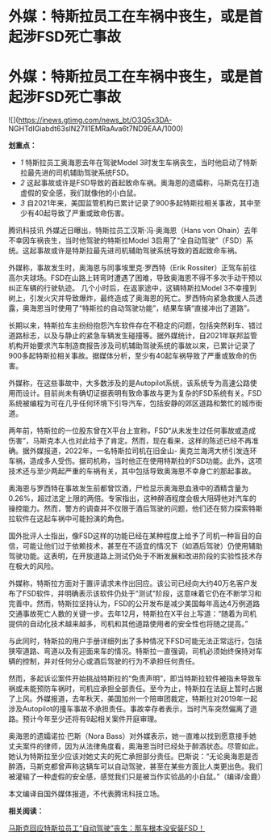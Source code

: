 # 外媒：特斯拉员工在车祸中丧生，或是首起涉FSD死亡事故

# 外媒：特斯拉员工在车祸中丧生，或是首起涉FSD死亡事故

![](https://inews.gtimg.com/news_bt/O3Q5x3DA-
NGHTdIGiabdt63slN27lI1EMRaAva6t7ND9EAA/1000)

**划重点：**

  * _1_ 特斯拉员工奥海恩去年在驾驶Model 3时发生车祸丧生，当时他启动了特斯拉最先进的司机辅助驾驶系统FSD。
  * _2_ 这起事故或许是FSD导致的首起致命车祸。奥海恩的遗孀称，马斯克在打造虚假的安全感，我们就像他的小白鼠。
  * _3_ 自2021年来，美国监管机构已累计记录了900多起特斯拉相关事故，其中至少有40起导致了严重或致命伤害。

腾讯科技讯 外媒近日曝出，特斯拉员工汉斯·冯·奥海恩（Hans von Ohain）去年不幸因车祸丧生，当时他驾驶的特斯拉Model
3启用了“全自动驾驶”（FSD）系统。这起事故或许是特斯拉最先进司机辅助驾驶系统导致的首起致命车祸。

外媒称，事故发生时，奥海恩与同事埃里克·罗西特（Erik
Rossiter）正驾车前往高尔夫球场。FSD在山路上转弯时遭遇了困难，导致奥海恩不得不多次手动干预以纠正车辆的行驶轨迹。
几个小时后，在返家途中，这辆特斯拉Model
3不幸撞到树上，引发火灾并导致爆炸，最终造成了奥海恩的死亡。罗西特向紧急救援人员透露，奥海恩当时使用了“特斯拉的自动驾驶功能”，结果车辆“直接冲出了道路”。

长期以来，特斯拉车主纷纷抱怨汽车软件存在不稳定的问题，包括突然刹车、错过道路标志，以及与静止的紧急车辆发生碰撞等。据外媒统计，自2021年联邦监管机构开始要求汽车制造商报告涉及司机辅助驾驶系统的事故以来，已累计记录了900多起特斯拉相关事故。据媒体分析，至少有40起车祸导致了严重或致命的伤害。

外媒称，在这些事故中，大多数涉及的是Autopilot系统，该系统专为高速公路使用而设计。目前尚未有确切证据表明有致命事故与更为复杂的FSD系统有关。FSD系统被编程为可在几乎任何环境下引导汽车，包括安静的郊区道路和繁忙的城市街道。

两年前，特斯拉的一位股东曾在X平台上宣称，FSD“从未发生过任何事故或造成伤害”，马斯克本人也对此给予了肯定。然而，现在看来，这样的陈述已经不再准确。据外媒报道，2022年，一名特斯拉司机在旧金山-
奥克兰海湾大桥引发连环车祸，造成多人受伤。据司机称，当时他正在使用特斯拉的FSD功能。此外，这项技术还与至少两起严重的车祸有关，其中包括导致奥海恩不幸身亡的那起事故。

奥海恩与罗西特在事故发生前都曾饮酒，尸检显示奥海恩血液中的酒精含量为0.26%，超过法定上限的两倍。专家指出，这种醉酒程度会极大阻碍他对汽车的操控能力。然而，警方的调查并不仅限于酒后驾驶的问题，他们还在努力探索特斯拉软件在这起车祸中可能扮演的角色。

国外批评人士指出，像FSD这样的功能已经在某种程度上给予了司机一种盲目的自信，可能让他们过于依赖技术，甚至在不适宜的情况下（如酒后驾驶）仍使用辅助驾驶功能。这表明，在开放道路上测试仍处于不断发展和改进阶段的实验性技术存在极大的风险。

外媒称，特斯拉方面对于置评请求未作出回应。该公司已经向大约40万名客户发布了FSD软件，并明确表示该软件仍处于“测试”阶段，这意味着它仍在不断学习和完善中。然而，特斯拉坚持认为，FSD的公开发布是减少美国每年高达4万例道路交通事故死亡人数的关键一步。去年12月，特斯拉在X平台上写道：“随着为司机提供的自动化技术越来越多，司机和其他道路使用者的安全性也将随之提高。”

与此同时，特斯拉的用户手册详细列出了多种情况下FSD可能无法正常运行，包括狭窄道路、弯道以及有迎面来车的情况。特斯拉一直强调，司机必须始终保持对车辆的控制，并对任何分心或酒后驾驶的行为不承担任何责任。

然而，多起诉讼案件开始挑战特斯拉的“免责声明”，即当特斯拉软件被指未导致车祸或未能预防车祸时，司机应承担全部责任。至今为止，特斯拉在法庭上暂时占据了上风。外媒报道，去年秋天，美国加州一个陪审团裁定，特斯拉对2019年一起涉及Autopilot的撞车事故不承担责任。事故幸存者表示，当时汽车突然偏离了道路。预计今年至少还将有9起相关案件开庭审理。

奥海恩的遗孀诺拉·巴斯（Nora
Bass）对外媒表示，她一直难以找到愿意接手她丈夫案件的律师，因为从法律角度看，奥海恩当时已经处于醉酒状态。尽管如此，她认为特斯拉至少应该对她丈夫的死亡承担部分责任。巴斯说：“无论奥海恩是否醉酒，马斯克都曾声称这辆车可以自动驾驶，甚至在某些方面比人类更出色。我们被灌输了一种虚假的安全感，感觉我们只是被当作实验品的小白鼠。”（编译/金鹿）

本文编译自国外媒体报道，不代表腾讯科技立场。

**相关阅读：**

[马斯克回应特斯拉员工“自动驾驶”丧生：那车根本没安装FSD！](https://news.qq.com/rain/a/20240215A00H3B00)

